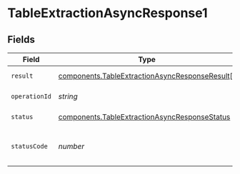 # TableExtractionAsyncResponse1


## Fields

| Field                                                                                                            | Type                                                                                                             | Required                                                                                                         | Description                                                                                                      |
| ---------------------------------------------------------------------------------------------------------------- | ---------------------------------------------------------------------------------------------------------------- | ---------------------------------------------------------------------------------------------------------------- | ---------------------------------------------------------------------------------------------------------------- |
| `result`                                                                                                         | [components.TableExtractionAsyncResponseResult](../../models/components/tableextractionasyncresponseresult.md)[] | :heavy_minus_sign:                                                                                               | extracted tables                                                                                                 |
| `operationId`                                                                                                    | *string*                                                                                                         | :heavy_minus_sign:                                                                                               | Operation ID                                                                                                     |
| `status`                                                                                                         | [components.TableExtractionAsyncResponseStatus](../../models/components/tableextractionasyncresponsestatus.md)   | :heavy_minus_sign:                                                                                               | Operation status.                                                                                                |
| `statusCode`                                                                                                     | *number*                                                                                                         | :heavy_minus_sign:                                                                                               | HTTP status code of the operation.                                                                               |